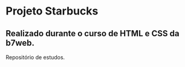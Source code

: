 # Projeto Starbucks
<h2>Realizado durante o curso de HTML e CSS da b7web.</h2>
<p>Repositório de estudos.</p>
